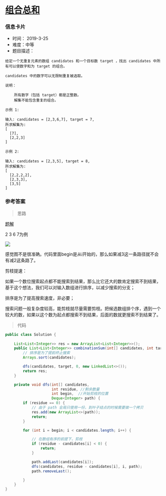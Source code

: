 # [组合总和](https://leetcode-cn.com/problems/combination-sum/)

### 信息卡片

- 时间： 2019-3-25
- 难度：中等
- 题目描述：

```
给定一个无重复元素的数组 candidates 和一个目标数 target ，找出 candidates 中所有可以使数字和为 target 的组合。

candidates 中的数字可以无限制重复被选取。

说明：

    所有数字（包括 target）都是正整数。
    解集不能包含重复的组合。 

示例 1:

输入: candidates = [2,3,6,7], target = 7,
所求解集为:
[
  [7],
  [2,2,3]
]

示例 2:

输入: candidates = [2,3,5], target = 8,
所求解集为:
[
  [2,2,2,2],
  [2,3,3],
  [3,5]
]
```



### 参考答案

> 思路

[题解](https://leetcode-cn.com/problems/combination-sum/solution/hui-su-suan-fa-jian-zhi-python-dai-ma-java-dai-m-2/)

2 3 6 7为例

![](https://pic.leetcode-cn.com/ade93b4f0678b2b1385ad1362ff426ce0a5a800a5b0ae07dfb65f58677374559-39-3.png)



感觉图不是很准确。代码里面begin是从i开始的，那么如果减3这一条路径就不会有减2这条路了。

剪枝提速：

如果一个数位搜索起点都不能搜索到结果，那么比它还大的数肯定搜索不到结果，基于这个想法，我们可以对输入数组进行排序，以减少搜索的分支；

排序是为了提高搜索速度，非必要；

搜索问题一般复杂度较高，能剪枝就尽量需要剪枝。把候选数组排个序，遇到一个较大的数，如果以这个数为起点都搜索不到结果，后面的数就更搜索不到结果了。





> 代码

```java
public class Solution {
    
    List<List<Integer>> res = new ArrayList<List<Integer>>();
    public List<List<Integer>> combinationSum(int[] candidates, int target) {
        // 排序是为了提前终止搜索
        Arrays.sort(candidates);

        dfs(candidates, target, 0, new LinkedList<>());
        return res;
    }

    private void dfs(int[] candidates,
                     int residue, //剩余数量
                     int begin,  //开始剪枝的位置
                     Deque<Integer> path) {
        if (residue == 0) {
            // 由于 path 全局只使用一份，到叶子结点的时候需要做一个拷贝
            res.add(new ArrayList<>(path));
            return;
        }

        for (int i = begin; i < candidates.length; i++) {

            // 在数组有序的前提下，剪枝
            if (residue - candidates[i] < 0) {
                return;
            }

            path.addLast(candidates[i]);
            dfs(candidates, residue - candidates[i], i, path);
            path.removeLast();

        }
    }
}
```


